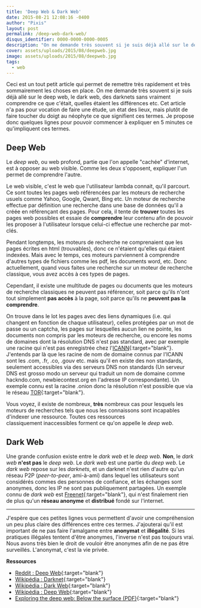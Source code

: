 ```yaml
---
title: 'Deep Web & Dark Web'
date: 2015-08-21 12:08:16 -0400
author: "Pixis"
layout: post
permalink: /deep-web-dark-web/
disqus_identifier: 0000-0000-0000-0005
description: "On me demande très souvent si je suis déjà allé sur le deep web, le dark web, des darknets sans vraiment comprendre ce que c'était, quelles étaient les différences etc. Cet article n'a pas pour vocation de faire une étude, un état des lieux, mais plutôt de faire toucher du doigt au néophyte ce que signifient ces termes."
cover: assets/uploads/2015/08/deepweb.jpg
image: assets/uploads/2015/08/deepweb.jpg
tags:
  - web
---
```

Ceci est un tout petit article qui permet de remettre très rapidement et très sommairement les choses en place. On me demande très souvent si je suis déjà allé sur le deep web, le dark web, des darknets sans vraiment comprendre ce que c'était, quelles étaient les différences etc. Cet article n'a pas pour vocation de faire une étude, un état des lieux, mais plutôt de faire toucher du doigt au néophyte ce que signifient ces termes. Je propose donc quelques lignes pour pouvoir commencer à expliquer en 5 minutes ce qu'impliquent ces termes.

<!--more-->

## Deep Web

Le _deep web_, ou web profond, partie que l'on appelle "cachée" d'internet, est à opposer au web visible. Comme les deux s'opposent, expliquer l'un permet de comprendre l'autre.

Le web visible, c'est le web que l'utilisateur lambda connait, qu'il parcourt. Ce sont toutes les pages web référencées par les moteurs de recherche usuels comme Yahoo, Google, Qwant, Bing etc. Un moteur de recherche effectue par définition une recherche dans une base de données qu'il a créée en référençant des pages. Pour cela, il tente de **trouver** toutes les pages web possibles et essaie de **comprendre** leur contenu afin de pouvoir les proposer à l'utilisateur lorsque celui-ci effectue une recherche par mot-clés.

Pendant longtemps, les moteurs de recherche ne comprenaient que les pages écrites en html (trouvables), donc ce n'étaient qu'elles qui étaient indexées. Mais avec le temps, ces moteurs parviennent à comprendre d'autres types de fichiers comme les pdf, les documents word, etc. Donc actuellement, quand vous faites une recherche sur un moteur de recherche classique, vous avez accès à ces types de pages.

Cependant, il existe une multitude de pages ou documents que les moteurs de recherche classiques ne peuvent pas référencer, soit parce qu'ils n'ont tout simplement **pas accès** à la page, soit parce qu'ils ne **peuvent pas la comprendre**.

On trouve dans le lot les pages avec des liens dynamiques (i.e. qui changent en fonction de chaque utilisateur), celles protégées par un mot de passe ou un captcha, les pages sur lesquelles aucun lien ne pointe, les documents non compris par les moteurs de recherche, ou encore les noms de domaines dont la résolution DNS n'est pas standard, avec par exemple une racine qui n'est pas enregistrée chez l'[ICANN](https://www.icann.org/fr){:target="blank"}. J'entends par là que les racine de nom de domaine connus par l'ICANN sont les .com, .fr, .co, .gouv etc. mais qu'il en existe des non standards, seulement accessibles via des serveurs DNS non standards (Un serveur DNS est grosso modo un serveur qui traduit un nom de domaine comme hackndo.com, newbiecontest.org en l'adresse IP correspondante). Un exemple connu est la racine .onion donc la résolution n'est possible que via le réseau [TOR](https://www.torproject.org/){:target="blank"}.

Vous voyez, il existe de nombreux, **très** nombreux cas pour lesquels les moteurs de recherches tels que nous les connaissons sont incapables d'indexer une ressource. Toutes ces ressources classiquement inaccessibles forment ce qu'on appelle le _deep web_.

## Dark Web

Une grande confusion existe entre le _dark web_ et le _deep web._ **Non**, le _dark web_ **n'est pas** le _deep web_. Le _dark web_ est une partie du _deep web_. Le _dark web_ repose sur les _darknets_, et un darknet n'est rien d'autre qu'un réseau P2P (_peer-to-peer_, ami-à-ami) dans lequel les utilisateurs sont considérés commes des personnes de confiance, et les échanges sont anonymes, donc les IP ne sont pas publiquement partagées. Un exemple connu de _dark web_ est [Freenet](https://freenetproject.org/){:target="blank"}, qui n'est finalement rien de plus qu'un **réseau anonyme** et **distribué** fondé sur l'internet.

* * *

J'espère que ces petites lignes vous permettent d'avoir une compréhension un peu plus claire des différences entre ces termes. J'ajouterai qu'il est important de ne pas faire l'amalgame entre **anonymat** et **illégalité**. Si les pratiques illégales tentent d'être anonymes, l'inverse n'est pas toujours vrai. Nous avons très bien le droit de vouloir être anonymes afin de ne pas être surveillés. L'anonymat, c'est la vie privée.

**Ressources**

  * [Reddit : Deep Web](https://www.reddit.com/r/deepweb/){:target="blank"}
  * [Wikipédia : Darknet](https://fr.wikipedia.org/wiki/Darknet){:target="blank"}
  * [Wikipédia : Dark Web](https://en.wikipedia.org/wiki/Dark_web){:target="blank"}
  * [Wikipédia : Deep Web](https://en.wikipedia.org/wiki/Deep_web){:target="blank"}
  * [Exploring the deep web: Below the surface (PDF)](https://www.trendmicro.com/cloud-content/us/pdfs/security-intelligence/white-papers/wp_below_the_surface.pdf){:target="blank"}

  